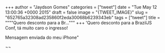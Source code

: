 
+++
author = "Jaydson Gomes"
categories = ["tweet"]
date = "Tue May 12 13:00:36 +0000 2015"
draft = false
image = "{TWEET_IMAGE}"
slug = "652765a32308ad235860f2eda30068b6239343eb"
tags = ["tweet"]
title = """"Quero desconto para a Br..."""
+++
'Quero desconto para a BrazilJS Conf, tá muito caro o ingresso!

Mensagem enviada do meu iPhone"

¬¬

